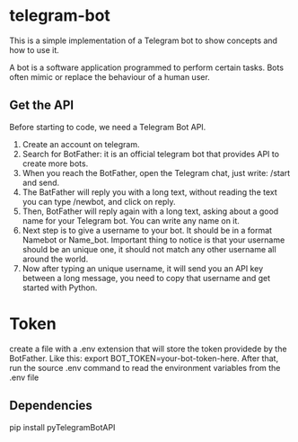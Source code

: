 # telegram-bot
This is a simple implementation of a Telegram bot to show concepts and how to use it. 

A bot is a software application programmed to perform certain tasks. Bots often mimic or replace the behaviour of a human user. 

## Get the API
Before starting to code, we need a Telegram Bot API. 
1) Create an account on telegram.
2) Search for BotFather: it is an official telegram bot that provides API to create more bots. 
3) When you reach the BotFather, open the Telegram chat, just write: /start and send. 
4) The BatFather will reply you with a long text, without reading the text you can type /newbot, and click on reply. 
5) Then, BotFather will reply again with a long text, asking about a good name for your Telegram bot. You can write any name on it.
6) Next step is to give a username to your bot. It should be in a format Namebot or Name_bot. Important thing to notice is that your username should be an unique one, it should not match any other username all around the world.
7) Now after typing an unique username, it will send you an API key between a long message, you need to copy that username and get started with Python.

# Token
create a file with a .env extension that will store the token providede by the BotFather. Like this: 
export BOT_TOKEN=your-bot-token-here. 
After that, run the source .env command to read the environment variables from the .env file
## Dependencies
pip install pyTelegramBotAPI
